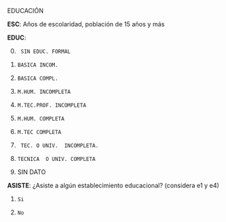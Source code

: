 EDUCACIÓN

**ESC**:    Años  de  escolaridad,  población  de  15  años  y  más

**EDUC**:     

0.      SIN EDUC. FORMAL
1.     BASICA INCOM.
2.     BASICA COMPL.
3.     M.HUM. INCOMPLETA
4.     M.TEC.PROF. INCOMPLETA
5.     M.HUM. COMPLETA
6.     M.TEC COMPLETA
7.      TEC. O UNIV.  INCOMPLETA.
8.     TECNICA  O UNIV. COMPLETA
99.   SIN  DATO

**ASISTE**:    ¿Asiste  a  algún  establecimiento  educacional?  (considera  e1  y  e4)

1.     Si
2.     No
